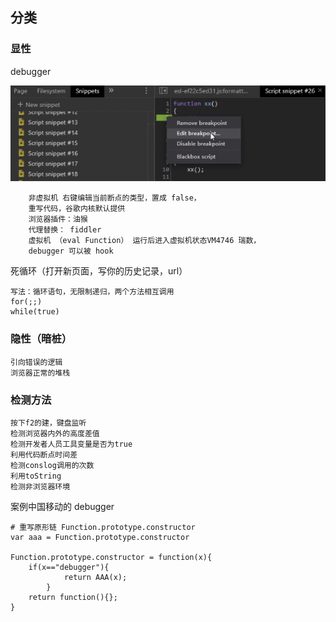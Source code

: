 ## 分类
### 显性

debugger

![debugger](../../img/1.png)

        非虚拟机 右键编辑当前断点的类型，置成 false，
        重写代码，谷歌内核默认提供
        浏览器插件：油猴
        代理替换： fiddler 
        虚拟机 （eval Function） 运行后进入虚拟机状态VM4746 瑞数，
        debugger 可以被 hook
        
死循环（打开新页面，写你的历史记录，url）

    写法：循环语句，无限制递归，两个方法相互调用
    for(;;)
    while(true)
    

### 隐性（暗桩）

    引向错误的逻辑
    浏览器正常的堆栈

### 检测方法

    按下f2的建，键盘监听
    检测浏览器内外的高度差值
    检测开发者人员工具变量是否为true
    利用代码断点时间差
    检测conslog调用的次数
    利用toString
    检测非浏览器环境
    
案例中国移动的 debugger
       
    # 重写原形链 Function.prototype.constructor
    var aaa = Function.prototype.constructor
    
    Function.prototype.constructor = function(x){
        if(x=="debugger"){
                return AAA(x);
            }
        return function(){};
    }